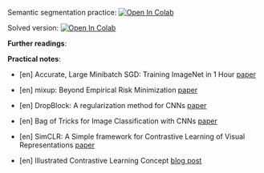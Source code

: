 Semantic segmentation practice:
[![Open In Colab](https://colab.research.google.com/assets/colab-badge.svg)](https://colab.research.google.com/github/girafe-ai/ml-mipt/blob/22s_advanced/week1_12_CV_overview/practice_semantic_segmentation.ipynb)

Solved version:
[![Open In Colab](https://colab.research.google.com/assets/colab-badge.svg)](https://colab.research.google.com/github/girafe-ai/ml-mipt/blob/22s_advanced/week1_12_CV_overview/practice_semantic_segmentation_solved.ipynb)

**Further readings**:

**Practical notes**:

- [en] Accurate, Large Minibatch SGD: Training ImageNet in 1 Hour
  [paper](https://arxiv.org/pdf/1706.02677.pdf)

- [en] mixup: Beyond Empirical Risk Minimization
  [paper](https://arxiv.org/pdf/1710.09412.pdf)

- [en] DropBlock: A regularization method for CNNs
  [paper](https://arxiv.org/abs/1810.12890)

- [en] Bag of Tricks for Image Classification with CNNs
  [paper](https://arxiv.org/abs/1812.01187)

- [en] SimCLR: A Simple framework for Contrastive Learning of Visual
  Representations [paper](https://arxiv.org/abs/2002.05709)

- [en] Illustrated Contrastive Learning Concept
  [blog post](https://amitness.com/2020/03/illustrated-simclr/)
